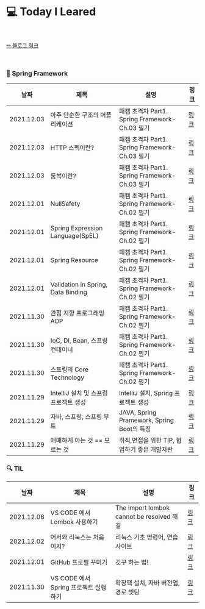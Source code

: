 # 💻 Today I Leared

<br/>

<p>
  <a href="https://velog.io/@doobyeol">✏ 블로그 링크</a>
</p>

<br/>

### 📗 Spring Framework

| 날짜         | 제목                        | 설명                                      | 링크                                           |
|------------| -------------------------- |-----------------------------------------| ---------------------------------------------- |
| 2021.12.03 | 아주 단순한 구조의 어플리케이션| 패캠 초격차 Part1. Spring Framework-Ch.03 필기 | [링크](https://velog.io/@doobyeol/아주-단순한-구조1-Layer의-어플리케이션)
| 2021.12.03 | HTTP 스펙이란?| 패캠 초격차 Part1. Spring Framework-Ch.03 필기 | [링크](https://velog.io/@doobyeol/HTTP-스펙이란)
| 2021.12.03 | 룸복이란?| 패캠 초격차 Part1. Spring Framework-Ch.03 필기 | [링크](https://velog.io/@doobyeol/룸복이란)
| 2021.12.01 | NullSafety| 패캠 초격차 Part1. Spring Framework-Ch.02 필기 | [링크](https://velog.io/@doobyeol/21-12-01-NullSafety) |
| 2021.12.01 | Spring Expression Language(SpEL)| 패캠 초격차 Part1. Spring Framework-Ch.02 필기 | [링크](https://velog.io/@doobyeol/21-12-01-SpEL) |
| 2021.12.01 | Spring Resource| 패캠 초격차 Part1. Spring Framework-Ch.02 필기 | [링크](https://velog.io/@doobyeol/21-12-01-SpringResource) |
| 2021.12.01 | Validation in Spring, Data Binding| 패캠 초격차 Part1. Spring Framework-Ch.02 필기 | [링크](https://velog.io/@doobyeol/21-12-02-Spring) |
| 2021.11.30 | 관점 지향 프로그래밍 AOP| 패캠 초격차 Part1. Spring Framework-Ch.02 필기 | [링크](https://velog.io/@doobyeol/관점-지향-프로그래밍-AOP) |
| 2021.11.30 | IoC, DI, Bean, 스프링 컨테이너| 패캠 초격차 Part1. Spring Framework-Ch.02 필기 | [링크](https://velog.io/@doobyeol/IoC-DI-Bean-스프링-컨테이너) |
| 2021.11.30 | 스프링의 Core Technology| 패캠 초격차 Part1. Spring Framework-Ch.02 필기 | [링크](https://velog.io/@doobyeol/스프링의-Core-Technology) |
| 2021.11.29 | IntelliJ 설치 및 스프링 프로젝트 생성| IntelliJ 설치, Spring 프로젝트 생성             | [링크](https://velog.io/@doobyeol/IntelliJ-설치-및-스프링-프로젝트-생성) |
| 2021.11.29 | 자바, 스프링, 스프링 부트    | JAVA, Spring Pramework, Spring Boot의 특징 | [링크](https://velog.io/@doobyeol/자바-스프링-스프링-부트) |
| 2021.11.29 | 애매하게 아는 것 == 모르는 것 | 취직,면접을 위한 TIP, 협업하기 좋은 개발자란             | [링크](https://velog.io/@doobyeol/아는-것-애매하게-아는-것-모르는-것) |



### 🔍 TIL

| 날짜         | 제목                         | 설명                                       | 링크                                           |
|------------| --------------------------- | ------------------------------------------ | ---------------------------------------------- |
| 2021.12.06 | VS CODE 에서 Lombok 사용하기| The import lombok cannot be resolved 해결| [링크](https://velog.io/@doobyeol/VS-CODE-에서-Lombok-사용하기) |
| 2021.12.02 | 어서와 리눅스는 처음이지?       | 리눅스 기초 명령어, 연습사이트     | [링크](https://velog.io/@doobyeol/리눅스-기초-명령어) |
| 2021.12.01 | GitHub 프로필 꾸미기          | 깃꾸 하는 법!              | [링크](https://velog.io/@doobyeol/깃꾸-GitHub-프로필-꾸미기) |
| 2021.11.30 | VS CODE 에서 Spring 프로젝트 실행하기 | 확장팩 설치, 자바 버전업, 경로 셋팅 | [링크](https://velog.io/@doobyeol/VS-CODE-에서-Spring-프로젝트-실행하기) |